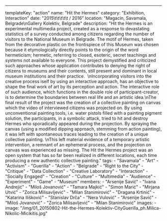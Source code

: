 ---
  templateKey: "action"
  name: "Hit the Hermes"
  category: "Exhibition, Interaction"
  date: "2015\t\t\t\t\t /   2016"
  location: "Magacin, Savamala, Belgrade\nGallery Kolektiv, Belgrade"
  description: "Hit the Hermes is an experimental multimedia project, created as a response to devastating statistics of a survey conducted among citizens regarding the number of visitors to the National Museum in Belgrade. The motif of Hermes, taken from the decorative plastic on the frontispiece of this Museum was chosen because it etymologically directly points to the origin of the word hermeticism; hermetic, referring to closed, esoteric, secret teachings and systems not available to everyone. This project demystified and criticized such approaches whose application contributes to denying the right of citizens to museums and their contents, still present and dominant in local museum institutions and their practice.  \nIncorporating visitors into the creative process iself by using an interactive approach, has an objective to shape the final work of art by its perception and action. The interactive role of such audience, which functions in the double role of participant-creator, is to determine the boundaries between real life and an artistic idea.\nThe final result of the project was the creation of a collective painting on canvas which the video of interviewed citizens was projected on. By using unconventional painting tools, i.e. water pistols filled with a painting pigment solution, the participants, in a symbolic attack, tried to hit and destroy Hermes who sporadically appeared during the projection. By spraying the canvas (using a modified dipping approach, stemming from action painting), it was left with spontaneous traces leading to the creation of a unique collective painting. \nThis left material evidence of a temporary artistic intervention, a remnant of an ephemeral process, and the projection on canvas was experienced as missing. The Hit the Hermes project was an open system that has so far been realized in different locations, each time producing a new authentic collective painting."
  tags:
    - "Savamala"
    - "Art"
    - "Activism"
    - "Guerilla"
    - "Action"
    - "Belgrade"
    - "Right to the City"
    - "Critique"
    - "Data Collection"
    - "Creative Laboratory"
    - "Interaction"
    - "Socially Engaged"
    - "Creation"
    - "Culture"
    - "Multimedia"
    - "Audience"
    - "Experiment"
    - "Game"
    - "Museum"
  members:
    - "Arsenije Savić"
    - "Ivana Andrejić"
    - "Miloš Jovanović"
    - "Tamara Majkić"
    - "Simon Marić"
    - "Mirjana Utvić"
    - "Zorica Milisavljević"
    - "Milan Stanimirović"
    - "Dragana Krtinić"
    - "Katarina Ilišković"
    - "Stanislav Drča"
    - "Nera Vulović"
    - "Arsenije Savić"
    - "Miloš Jovanović"
    - "Zorica Milisavljević"
    - "Milan Stanimirović"
  images:
    -
      image: "/img/01_20150802-Hit-the-Hermes-Kolektiv-CityGuerilla_ph.Milica-Nikolic-Micikitis.jpg"
